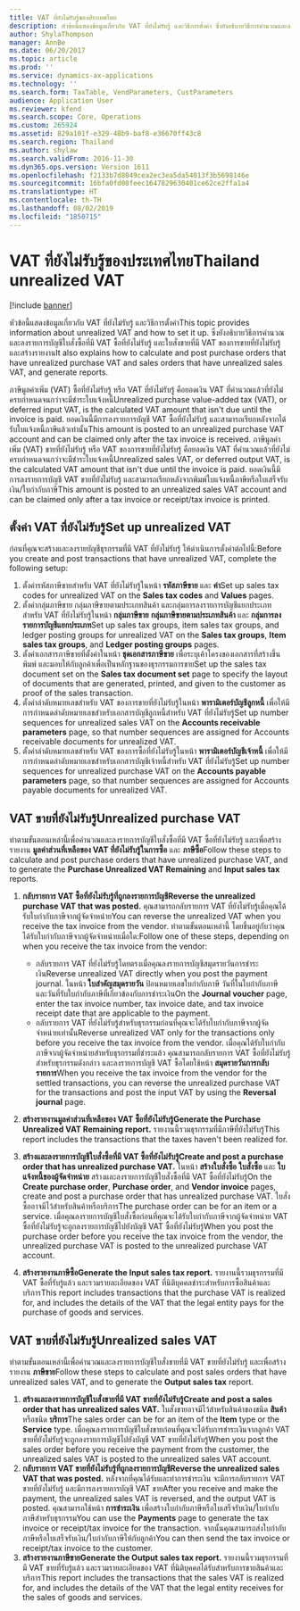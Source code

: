 ```yaml
---
title: VAT ที่ยังไม่รับรู้ของประเทศไทย
description: หัวข้อนี้แสดงข้อมูลเกี่ยวกับ VAT ที่ยังไม่รับรู้ และวิธีการตั้งค่า ซึ่งยังอธิบายวิธีการคำนวณและลงรายการบัญชีใบสั่งซื้อที่มี VAT ซื้อที่ยังไม่รับรู้ และใบสั่งขายที่มี VAT ของการขายที่ยังไม่รับรู้ และสร้างรายงาน
author: ShylaThompson
manager: AnnBe
ms.date: 06/20/2017
ms.topic: article
ms.prod: ''
ms.service: dynamics-ax-applications
ms.technology: ''
ms.search.form: TaxTable, VendParameters, CustParameters
audience: Application User
ms.reviewer: kfend
ms.search.scope: Core, Operations
ms.custom: 265924
ms.assetid: 829a101f-e329-48b9-baf8-e36670ff43c8
ms.search.region: Thailand
ms.author: shylaw
ms.search.validFrom: 2016-11-30
ms.dyn365.ops.version: Version 1611
ms.openlocfilehash: f2133b7d8049cea2ec3ea5da54013f3b5698146e
ms.sourcegitcommit: 16bfa0fd08feec1647829630401ce62ce2ffa1a4
ms.translationtype: HT
ms.contentlocale: th-TH
ms.lasthandoff: 08/02/2019
ms.locfileid: "1850715"
---
```

# <a name="thailand-unrealized-vat"></a><span data-ttu-id="aa398-104">VAT ที่ยังไม่รับรู้ของประเทศไทย</span><span class="sxs-lookup"><span data-stu-id="aa398-104">Thailand unrealized VAT</span></span>

[!include [banner](../includes/banner.md)]

<span data-ttu-id="aa398-105">หัวข้อนี้แสดงข้อมูลเกี่ยวกับ VAT ที่ยังไม่รับรู้ และวิธีการตั้งค่า</span><span class="sxs-lookup"><span data-stu-id="aa398-105">This topic provides information about unrealized VAT and how to set it up.</span></span> <span data-ttu-id="aa398-106">ซึ่งยังอธิบายวิธีการคำนวณและลงรายการบัญชีใบสั่งซื้อที่มี VAT ซื้อที่ยังไม่รับรู้ และใบสั่งขายที่มี VAT ของการขายที่ยังไม่รับรู้ และสร้างรายงาน</span><span class="sxs-lookup"><span data-stu-id="aa398-106">It also explains how to calculate and post purchase orders that have unrealized purchase VAT and sales orders that have unrealized sales VAT, and generate reports.</span></span>

<span data-ttu-id="aa398-107">ภาษีมูลค่าเพิ่ม (VAT) ซื้อที่ยังไม่รับรู้ หรือ VAT ที่ยังไม่รับรู้ คือยอดเงิน VAT ที่คำนวณแล้วที่ยังไม่ครบกำหนดจนกว่าจะมีชำระใบแจ้งหนี้</span><span class="sxs-lookup"><span data-stu-id="aa398-107">Unrealized purchase value-added tax (VAT), or deferred input VAT, is the calculated VAT amount that isn't due until the invoice is paid.</span></span> <span data-ttu-id="aa398-108">ยอดเงินนี้มีการลงรายการบัญชี VAT ซื้อที่ยังไม่รับรู้ และสามารถเรียกหลังจากได้รับใบแจ้งหนี้ภาษีแล้วเท่านั้น</span><span class="sxs-lookup"><span data-stu-id="aa398-108">This amount is posted to an unrealized purchase VAT account and can be claimed only after the tax invoice is received.</span></span> <span data-ttu-id="aa398-109">ภาษีมูลค่าเพิ่ม (VAT) ขายที่ยังไม่รับรู้ หรือ VAT ของการขายที่ยังไม่รับรู้ คือยอดเงิน VAT ที่คำนวณแล้วที่ยังไม่ครบกำหนดจนกว่าจะมีชำระใบแจ้งหนี้</span><span class="sxs-lookup"><span data-stu-id="aa398-109">Unrealized sales VAT, or deferred output VAT, is the calculated VAT amount that isn't due until the invoice is paid.</span></span> <span data-ttu-id="aa398-110">ยอดเงินนี้มีการลงรายการบัญชี VAT ขายที่ยังไม่รับรู้ และสามารถเรียกหลังจากพิมพ์ใบแจ้งหนี้ภาษีหรือใบเสร็จรับเงิน/ใบกำกับภาษี</span><span class="sxs-lookup"><span data-stu-id="aa398-110">This amount is posted to an unrealized sales VAT account and can be claimed only after a tax invoice or receipt/tax invoice is printed.</span></span>

## <a name="set-up-unrealized-vat"></a><span data-ttu-id="aa398-111">ตั้งค่า VAT ที่ยังไม่รับรู้</span><span class="sxs-lookup"><span data-stu-id="aa398-111">Set up unrealized VAT</span></span>
<span data-ttu-id="aa398-112">ก่อนที่คุณจะสร้างและลงรายบัญชีธุรกรรมที่มี VAT ที่ยังไม่รับรู้ ให้ดำเนินการตั้งค่าต่อไปนี้:</span><span class="sxs-lookup"><span data-stu-id="aa398-112">Before you create and post transactions that have unrealized VAT, complete the following setup:</span></span>

1.  <span data-ttu-id="aa398-113">ตั้งค่ารหัสภาษีขายสำหรับ VAT ที่ยังไม่รับรู้ในหน้า **รหัสภาษีขาย** และ **ค่า**</span><span class="sxs-lookup"><span data-stu-id="aa398-113">Set up sales tax codes for unrealized VAT on the **Sales tax codes** and **Values** pages.</span></span>
2.  <span data-ttu-id="aa398-114">ตั้งค่ากลุ่มภาษีขาย กลุ่มภาษีขายตามประเภทสินค้า และกลุ่มการลงรายการบัญชีแยกประเภทสำหรับ VAT ที่ยังไม่รับรู้ในหน้า **กลุ่มภาษีขาย** **กลุ่มภาษีขายตามประเภทสินค้า** และ **กลุ่มการลงรายการบัญชีแยกประเภท**</span><span class="sxs-lookup"><span data-stu-id="aa398-114">Set up sales tax groups, item sales tax groups, and ledger posting groups for unrealized VAT on the **Sales tax groups**, **Item sales tax groups**, and **Ledger posting groups** pages.</span></span>
3.  <span data-ttu-id="aa398-115">ตั้งค่าเอกสารภาษีขายที่ตั้งค่าในหน้า **ชุดเอกสารภาษีขาย** เพื่อระบุเค้าโครงของเอกสารที่สร้างขึ้น พิมพ์ และมอบให้กับลูกค้าเพื่อเป็นหลักฐานของธุรกรรมการขาย</span><span class="sxs-lookup"><span data-stu-id="aa398-115">Set up the sales tax document set on the **Sales tax document set** page to specify the layout of documents that are generated, printed, and given to the customer as proof of the sales transaction.</span></span>
4.  <span data-ttu-id="aa398-116">ตั้งค่าลำดับหมายเลขสำหรับ VAT ของการขายที่ยังไม่รับรู้ในหน้า **พารามิเตอร์บัญชีลูกหนี้** เพื่อให้มีการกำหนดลำดับหมายเลขสำหรับเอกสารบัญชีลูกหนี้สำหรับ VAT ที่ยังไม่รับรู้</span><span class="sxs-lookup"><span data-stu-id="aa398-116">Set up number sequences for unrealized sales VAT on the **Accounts receivable parameters** page, so that number sequences are assigned for Accounts receivable documents for unrealized VAT.</span></span>
5.  <span data-ttu-id="aa398-117">ตั้งค่าลำดับหมายเลขสำหรับ VAT ของการซื้อที่ยังไม่รับรู้ในหน้า **พารามิเตอร์บัญชีเจ้าหนี้** เพื่อให้มีการกำหนดลำดับหมายเลขสำหรับเอกสารบัญชีเจ้าหนี้สำหรับ VAT ที่ยังไม่รับรู้</span><span class="sxs-lookup"><span data-stu-id="aa398-117">Set up number sequences for unrealized purchase VAT on the **Accounts payable parameters** page, so that number sequences are assigned for Accounts payable documents for unrealized VAT.</span></span>

## <a name="unrealized-purchase-vat"></a><span data-ttu-id="aa398-118">VAT ขายที่ยังไม่รับรู้</span><span class="sxs-lookup"><span data-stu-id="aa398-118">Unrealized purchase VAT</span></span>
<span data-ttu-id="aa398-119">ทำตามขั้นตอนเหล่านี้เพื่อคำนวณและลงรายการบัญชีใบสั่งซื้อที่มี VAT ซื้อที่ยังไม่รับรู้ และเพื่อสร้างรายงาน **มูลค่าส่วนที่เหลือของ VAT ที่ยังไม่รับรู้ในการซื้อ** และ **ภาษีซื้อ**</span><span class="sxs-lookup"><span data-stu-id="aa398-119">Follow these steps to calculate and post purchase orders that have unrealized purchase VAT, and to generate the **Purchase Unrealized VAT Remaining** and **Input sales tax** reports.</span></span>

1.  <span data-ttu-id="aa398-120">**กลับรายการ VAT ซื้อที่ยังไม่รับรู้ที่ถูกลงรายการบัญชี**</span><span class="sxs-lookup"><span data-stu-id="aa398-120">**Reverse the unrealized purchase VAT that was posted.**</span></span> <span data-ttu-id="aa398-121">คุณสามารถกลับรายการ VAT ที่ยังไม่รับรู้เมื่อคุณได้รับใบกำกับภาษีจากผู้จัดจำหน่าย</span><span class="sxs-lookup"><span data-stu-id="aa398-121">You can reverse the unrealized VAT when you receive the tax invoice from the vendor.</span></span> <span data-ttu-id="aa398-122">ทำตามขั้นตอนเหล่านี้ โดยขึ้นอยู่กับว่าคุณได้รับใบกำกับภาษีจากผู้จัดจำหน่ายเมื่อใด:</span><span class="sxs-lookup"><span data-stu-id="aa398-122">Follow one of these steps, depending on when you receive the tax invoice from the vendor:</span></span>
    -   <span data-ttu-id="aa398-123">กลับรายการ VAT ที่ยังไม่รับรู้โดยตรงเมื่อคุณลงรายการบัญชีสมุดรายวันการชำระเงิน</span><span class="sxs-lookup"><span data-stu-id="aa398-123">Reverse unrealized VAT directly when you post the payment journal.</span></span> <span data-ttu-id="aa398-124">ในหน้า **ใบสำคัญสมุดรายวัน** ป้อนหมายเลขใบกำกับภาษี วันที่ในใบกำกับภาษี และวันที่รับใบกำกับภาษีที่เกี่ยวข้องกับการชำระเงิน</span><span class="sxs-lookup"><span data-stu-id="aa398-124">On the **Journal voucher** page, enter the tax invoice number, tax invoice date, and tax invoice receipt date that are applicable to the payment.</span></span>
    -   <span data-ttu-id="aa398-125">กลับรายการ VAT ที่ยังไม่รับรู้สำหรับธุรกรรมก่อนที่คุณจะได้รับใบกำกับภาษีจากผู้จัดจำหน่ายเท่านั้น</span><span class="sxs-lookup"><span data-stu-id="aa398-125">Reverse unrealized VAT only for the transactions only before you receive the tax invoice from the vendor.</span></span> <span data-ttu-id="aa398-126">เมื่อคุณได้รับใบกำกับภาษีจากผู้จัดจำหน่ายสำหรับธุรกรรมที่ชำระแล้ว คุณสามารถกลับรายการ VAT ซื้อที่ยังไม่รับรู้สำหรับธุรกรรมดังกล่าว และลงรายการบัญชี VAT ซื้อโดยใช้หน้า **สมุดรายวันการกลับรายการ**</span><span class="sxs-lookup"><span data-stu-id="aa398-126">When you receive the tax invoice from the vendor for the settled transactions, you can reverse the unrealized purchase VAT for the transactions and post the input VAT by using the **Reversal journal** page.</span></span>

2.  <span data-ttu-id="aa398-127">**สร้างรายงานมูลค่าส่วนที่เหลือของ VAT ซื้อที่ยังไม่รับรู้**</span><span class="sxs-lookup"><span data-stu-id="aa398-127">**Generate the Purchase Unrealized VAT Remaining report.**</span></span> <span data-ttu-id="aa398-128">รายงานนี้รวมธุรกรรมที่มีภาษีที่ยังไม่รับรู้</span><span class="sxs-lookup"><span data-stu-id="aa398-128">This report includes the transactions that the taxes haven't been realized for.</span></span>
3.  <span data-ttu-id="aa398-129">**สร้างและลงรายการบัญชีใบสั่งซื้อที่มี VAT ซื้อที่ยังไม่รับรู้**</span><span class="sxs-lookup"><span data-stu-id="aa398-129">**Create and post a purchase order that has unrealized purchase VAT.**</span></span> <span data-ttu-id="aa398-130">ในหน้า **สร้างใบสั่งซื้อ** **ใบสั่งซื้อ** และ **ใบแจ้งหนี้ของผู้จัดจำหน่าย** สร้างและลงรายการบัญชีใบสั่งซื้อที่มี VAT ซื้อที่ยังไม่รับรู้</span><span class="sxs-lookup"><span data-stu-id="aa398-130">On the **Create purchase order**, **Purchase order**, and **Vendor invoice** pages, create and post a purchase order that has unrealized purchase VAT.</span></span> <span data-ttu-id="aa398-131">ใบสั่งซื้ออาจมีไว้สำหรับสินค้าหรือบริการ</span><span class="sxs-lookup"><span data-stu-id="aa398-131">The purchase order can be for an item or a service.</span></span> <span data-ttu-id="aa398-132">เมื่อคุณลงรายการบัญชีใบสั่งซื้อก่อนที่คุณจะได้รับใบกำกับภาษีจากผู้จัดจำหน่าย VAT ซื้อที่ยังไม่รับรู้จะถูกลงรายการบัญชีไปยังบัญชี VAT ซื้อที่ยังไม่รับรู้</span><span class="sxs-lookup"><span data-stu-id="aa398-132">When you post the purchase order before you receive the tax invoice from the vendor, the unrealized purchase VAT is posted to the unrealized purchase VAT account.</span></span>
4.  <span data-ttu-id="aa398-133">**สร้างรายงานภาษีซื้อ**</span><span class="sxs-lookup"><span data-stu-id="aa398-133">**Generate the Input sales tax report.**</span></span> <span data-ttu-id="aa398-134">รายงานนี้รวมธุรกรรมที่มี VAT ซื้อที่รับรู้แล้ว และรวมรายละเอียดของ VAT ที่นิติบุคคลชำระสำหรับการซื้อสินค้าและบริการ</span><span class="sxs-lookup"><span data-stu-id="aa398-134">This report includes transactions that the purchase VAT is realized for, and includes the details of the VAT that the legal entity pays for the purchase of goods and services.</span></span>

## <a name="unrealized-sales-vat"></a><span data-ttu-id="aa398-135">VAT ขายที่ยังไม่รับรู้</span><span class="sxs-lookup"><span data-stu-id="aa398-135">Unrealized sales VAT</span></span>
<span data-ttu-id="aa398-136">ทำตามขั้นตอนเหล่านี้เพื่อคำนวณและลงรายการบัญชีใบสั่งขายที่มี VAT ขายที่ยังไม่รับรู้ และเพื่อสร้างรายงาน **ภาษีขาย**</span><span class="sxs-lookup"><span data-stu-id="aa398-136">Follow these steps to calculate and post sales orders that have unrealized sales VAT, and to generate the **Output sales tax** report.</span></span>

1.  <span data-ttu-id="aa398-137">**สร้างและลงรายการบัญชีใบสั่งขายที่มี VAT ขายที่ยังไม่รับรู้**</span><span class="sxs-lookup"><span data-stu-id="aa398-137">**Create and post a sales order that has unrealized sales VAT.**</span></span> <span data-ttu-id="aa398-138">ใบสั่งขายอาจมีไว้สำหรับสินค้าของชนิด **สินค้า** หรือชนิด **บริการ**</span><span class="sxs-lookup"><span data-stu-id="aa398-138">The sales order can be for an item of the **Item** type or the **Service** type.</span></span> <span data-ttu-id="aa398-139">เมื่อคุณลงรายการบัญชีใบสั่งขายก่อนที่คุณจะได้รับการชำระเงินจากลูกค้า VAT ขายที่ยังไม่รับรู้จะถูกลงรายการบัญชีไปยังบัญชี VAT ขายที่ยังไม่รับรู้</span><span class="sxs-lookup"><span data-stu-id="aa398-139">When you post the sales order before you receive the payment from the customer, the unrealized sales VAT is posted to the unrealized sales VAT account.</span></span>
2.  <span data-ttu-id="aa398-140">**กลับรายการ VAT ขายที่ยังไม่รับรู้ที่ถูกลงรายการบัญชี**</span><span class="sxs-lookup"><span data-stu-id="aa398-140">**Reverse the unrealized sales VAT that was posted.**</span></span> <span data-ttu-id="aa398-141">หลังจากที่คุณได้รับและทำการชำระเงิน จะมีการกลับรายการ VAT ขายที่ยังไม่รับรู้ และมีการลงรายการบัญชี VAT ขาย</span><span class="sxs-lookup"><span data-stu-id="aa398-141">After you receive and make the payment, the unrealized sales VAT is reversed, and the output VAT is posted.</span></span> <span data-ttu-id="aa398-142">คุณสามารถใช้หน้า **การชำระเงิน** เพื่อสร้างใบกำกับภาษีหรือใบเสร็จรับเงิน/ใบกำกับภาษีสำหรับธุรกรรม</span><span class="sxs-lookup"><span data-stu-id="aa398-142">You can use the **Payments** page to generate the tax invoice or receipt/tax invoice for the transaction.</span></span> <span data-ttu-id="aa398-143">จากนั้นคุณสามารถส่งใบกำกับภาษีหรือใบเสร็จรับเงิน/ใบกำกับภาษีให้กับลูกค้า</span><span class="sxs-lookup"><span data-stu-id="aa398-143">You can then send the tax invoice or receipt/tax invoice to the customer.</span></span>
3.  <span data-ttu-id="aa398-144">**สร้างรายงานภาษีขาย**</span><span class="sxs-lookup"><span data-stu-id="aa398-144">**Generate the Output sales tax report.**</span></span> <span data-ttu-id="aa398-145">รายงานนี้รวมธุรกรรมที่มี VAT ขายที่รับรู้แล้ว และรวมรายละเอียดของ VAT ที่นิติบุคคลได้รับสำหรับการขายสินค้าและบริการ</span><span class="sxs-lookup"><span data-stu-id="aa398-145">This report includes the transactions that the sales VAT is realized for, and includes the details of the VAT that the legal entity receives for the sales of goods and services.</span></span>




